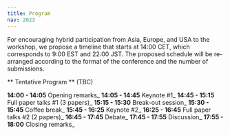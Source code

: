 ```yaml
---
title: Program
nav: 2023
---
```


For encouraging hybrid participation from Asia, Europe, and USA to the workshop, we propose a timeline that starts at 14:00 CET, which corresponds to 9:00 EST and 22:00 JST. The proposed schedule will be re-arranged according to the format of the conference and the number of submissions.


** Tentative Program ** (TBC)

**14:00 - 14:05** Opening remarks_
**14:05 - 14:45** Keynote #1_
**14:45 - 15:15** Full paper talks #1 (3 papers)_
**15:15 - 15:30** Break-out session_
**15:30 - 15:45** Coffee break_
**15:45 - 16:25** Keynote #2_
**16:25 - 16:45** Full paper talks #2 (2 papers)_
**16:45 - 17:45** Debate_
**17:45 - 17:55** Discussion_
**17:55 - 18:00** Closing remarks_

<!--
**15:00-15:10**: Opening remarks, _coordinator: Bahar Irfan_

**15:10-15:50**: Keynote: "Personalised Human-Robot Interactions in Socially Assistive Scenarios", **Ginevra Castellano**, _chair: Hatice Gunes_

**15:50-16:20**: Paper session #1, _chair: Samuel Spaulding_

**15:50-16:00**: "Personalized Behaviour Models: A Survey Focusing on Autism Therapy Applications", **Michal Stolarz**, Alex Mitrevski, Mohammad Wasil, and Paul G. Plöger

**16:00-16:10**: "Adaptive robot-assisted autism intervention for children with ASD", Anara Sandygulova, Aida Amirova, **Zhansaule Telisheva, Aida Zhanatkyzy**, and Nazerke Rakhymbayeva

**16:10-16:25**: Break-out session, _chair: German I. Parisi_

**16:25-16:35**: Coffee break

**16:35-17:15**: Keynote: "Ex-Model Continual Learning: a New Paradigm for Distributed Robotics Intelligence", **Vincenzo Lomonaco**, _chair: Aditi Ramachandran_

**17:15-17:45**: Paper session #2, _chair: German I. Parisi_

**17:15-17:25**: "Human Influence in the Lifelong Reinforcement Learning Loop", **Thierry Jacquin**, Julien Perez, and Cécile Boulard

**17:25-17:35**: "Towards Improving Life-Long Learning Via Personalized, Reciprocal Teaching", **Mariah Schrum**, Erin Hedlund-Botti, and Matthew Gombolay

**17:35-17:45**: "A Motivational Robotic Coach for Repetitive Individual Training", **Martin K Ross**, Frank Broz, and Lynne Baillie

**17:45-18:00**: Break-out session, _chair: German I. Parisi_

**18:00-19:00**: Panel, _moderator: Bahar Irfan, chair: Samuel Spaulding_ -->
